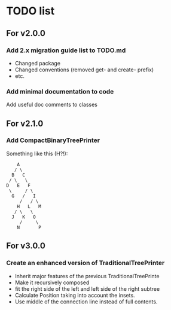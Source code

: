 # TODO list

## For v2.0.0

### Add 2.x migration guide list to TODO.md

- Changed package
- Changed conventions (removed get- and create- prefix)
- etc.

### Add minimal documentation to code

Add useful doc comments to classes

## For v2.1.0

### Add CompactBinaryTreePrinter

Something like this (H?!):

```
    A
   / \
  B   C
 / \   \
D   E   F
 \     / \
  G   /   I
     /   / \
    H   L   M
   / \   \
  J   K   O
     /     \
    N       P
```

## For v3.0.0

### Create an enhanced version of TraditionalTreePrinter

- Inherit major features of the previous TraditionalTreePrinte
- Make it recursively composed
- fit the right side of the left and left side of the right subtree
- Calculate Position taking into account the insets.
- Use middle of the connection line instead of full contents.
